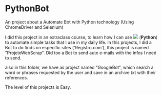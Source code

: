 # PythonBot 
An project about a Automate Bot with Python technology (Using ChromeDriver and Selenium)

I did this project in an extraclass course, to learn how I can use ![](https://upload.wikimedia.org/wikipedia/commons/0/0a/Python.svg)  (**Python**) to automate simple tasks that I use in my daily life. In this projects, I did a Bot to do finds on especific sites ('Registro.com'), this project is named "ProjetoWebScrap". Did too a Bot to send auto e-mails with the infos I need to send.

also in this folder, we have as project named "GoogleBot", which search a word or phrases requested by the user and save in an archive txt with their references.

The level of this projects is Easy.
